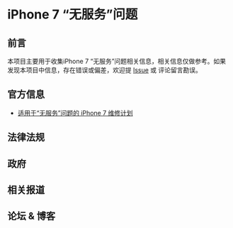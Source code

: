# iPhone 7 “无服务”问题
## 前言
本项目主要用于收集iPhone 7 “无服务”问题相关信息，相关信息仅做参考。如果发现本项目中信息，存在错误或偏差，欢迎提 [Issue](https://github.com/anyway-collections/iphone-7-no-service/issues/new) 或 评论留言勘误。

## 官方信息
- [适用于“无服务”问题的 iPhone 7 维修计划](https://support.apple.com/zh-cn/iphone-7-no-service)

## 法律法规

## 政府

## 相关报道

## 论坛 & 博客


